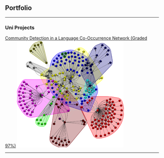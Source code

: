 ## Portfolio

---

### Uni Projects

[Community Detection in a Language Co-Occurrence Network (Graded 97%)](/pdfs/LanguagesPaper.pdf)
<img src="images/Walktrap_Py.png?raw=true" width="350" height="350"/>

---
